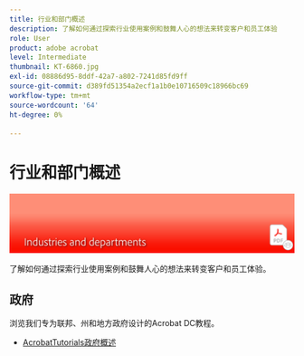```yaml
---
title: 行业和部门概述
description: 了解如何通过探索行业使用案例和鼓舞人心的想法来转变客户和员工体验
role: User
product: adobe acrobat
level: Intermediate
thumbnail: KT-6860.jpg
exl-id: 08886d95-8ddf-42a7-a802-7241d85fd9ff
source-git-commit: d389fd51354a2ecf1a1b0e10716509c18966bc69
workflow-type: tm+mt
source-wordcount: '64'
ht-degree: 0%

---
```


# 行业和部门概述

![Acrobat行业形象](../assets/Hero-Industry.png)

了解如何通过探索行业使用案例和鼓舞人心的想法来转变客户和员工体验。

## 政府

浏览我们专为联邦、州和地方政府设计的Acrobat DC教程。

* [AcrobatTutorials政府概述](gov/gov-overview.md)
